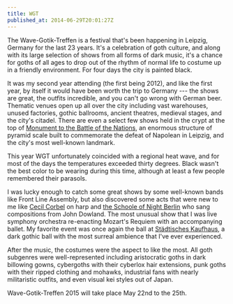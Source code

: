 ```yaml
---
title: WGT
published_at: 2014-06-29T20:01:27Z
---
```


The Wave-Gotik-Treffen is a festival that's been happening in Leipzig, Germany for the last 23 years. It's a celebration of goth culture, and along with its large selection of shows from all forms of dark music, it's a chance for goths of all ages to drop out of the rhythm of normal life to costume up in a friendly environment. For four days the city is painted black.

It was my second year attending (the first being 2012), and like the first year, by itself it would have been worth the trip to Germany --- the shows are great, the outfits incredible, and you can't go wrong with German beer. Thematic venues open up all over the city including vast warehouses, unused factories, gothic ballrooms, ancient theatres, medieval stages, and the city's citadel. There are even a select few shows held in the crypt at the top of [Monument to the Battle of the Nations](http://en.wikipedia.org/wiki/Monument_to_the_Battle_of_the_Nations), an enormous structure of pyramid scale built to commemorate the defeat of Napolean in Leipzig, and the city's most well-known landmark.

This year WGT unfortunately coincided with a regional heat wave, and for most of the days the temperatures exceeded thirty degrees. Black wasn't the best color to be wearing during this time, although at least a few people remembered their parasols.

I was lucky enough to catch some great shows by some well-known bands like Front Line Assembly, but also discovered some acts that were new to me like [Cecil Corbel](http://en.wikipedia.org/wiki/Cécile_Corbel) on harp and [the Schoole of Night Berlin](http://theschoolofnightberlin.wordpress.com/) who sang compositions from John Dowland. The most unusual show that I was live symphony orchestra re-enacting Mozart's Requiem with an accompanying ballet. My favorite event was once again the ball at [Städtisches Kaufhaus](http://en.wikipedia.org/wiki/Städtisches_Kaufhaus), a dark gothic ball with the most surreal ambience that I've ever experienced.

After the music, the costumes were the aspect to like the most. All goth subgenres were well-represented including aristocratic goths in dark billowing gowns, cybergoths with their cyberlox hair extensions, punk goths with their ripped clothing and mohawks, industrial fans with nearly militaristic outfits, and even visual kei styles out of Japan.

Wave-Gotik-Treffen 2015 will take place May 22nd to the 25th.
